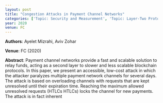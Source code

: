 ```yaml
---
layout: post
title: "Congestion Attacks in Payment Channel Networks"
categories: ['Topic: Security and Measurement', 'Topic: Layer-Two Protocols', '2020', 'Venue: FC']
year: 2020
venue: FC
---
```

**Authors**: Ayelet Mizrahi, Aviv Zohar

**Venue**: FC (2020)

**Abstract**: Payment channel networks provide a fast and scalable solution to relay funds, acting as a second layer to slower and less scalable blockchain protocols. In this paper, we present an accessible, low-cost attack in which the attacker paralyzes multiple payment network channels for several days. The attack is based on overloading channels with requests that are kept unresolved until their expiration time. Reaching the maximum allowed unresolved requests (HTLCs HTLCs) locks the channel for new payments. The attack is in fact inherent

